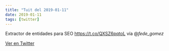 ```yaml
---
title: "Tuit del 2019-01-11"
date: 2019-01-11
tags: [twitter]
---
```


Extractor de entidades para SEO https://t.co/QXSZ6pqtoL vía @_fede_gomez_



[Ver en Twitter](https://twitter.com/i/web/status/1083773613797453826)
